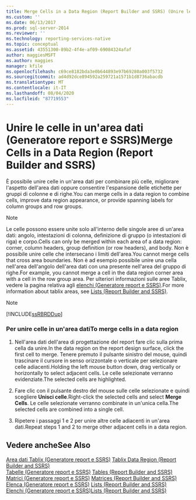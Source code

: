 ```yaml
---
title: Merge Cells in a Data Region (Report Builder and SSRS) (Unire le celle in un'area dati (Generatore report e SSRS)) | Microsoft Docs
ms.custom: ''
ms.date: 06/13/2017
ms.prod: sql-server-2014
ms.reviewer: ''
ms.technology: reporting-services-native
ms.topic: conceptual
ms.assetid: 43551300-89b2-4f4e-af09-69084324afaf
author: maggiesMSFT
ms.author: maggies
manager: kfile
ms.openlocfilehash: c69ce8182bda3e0b644893e97b69280a003f5732
ms.sourcegitcommit: ad4d92dce894592a259721a1571b1d8736abacdb
ms.translationtype: MT
ms.contentlocale: it-IT
ms.lasthandoff: 08/04/2020
ms.locfileid: "87719553"
---
```

# <a name="merge-cells-in-a-data-region-report-builder-and-ssrs"></a><span data-ttu-id="0a128-102">Unire le celle in un'area dati (Generatore report e SSRS)</span><span class="sxs-lookup"><span data-stu-id="0a128-102">Merge Cells in a Data Region (Report Builder and SSRS)</span></span>
  <span data-ttu-id="0a128-103">È possibile unire celle in un'area dati per combinare più celle, migliorare l'aspetto dell'area dati oppure consentire l'espansione delle etichette per gruppi di colonne e di righe.</span><span class="sxs-lookup"><span data-stu-id="0a128-103">You can merge cells in a data region to combine cells, improve data region appearance, or provide spanning labels for column groups and row groups.</span></span>  
  
> [!NOTE]  
>  <span data-ttu-id="0a128-104">Le celle possono essere unite solo all'interno delle singole aree di un'area dati: angolo, intestazioni di colonna, definizione di gruppo (o intestazioni di riga) e corpo.</span><span class="sxs-lookup"><span data-stu-id="0a128-104">Cells can only be merged within each area of a data region: corner, column headers, group definition (or row headers), and body.</span></span> <span data-ttu-id="0a128-105">Non è possibile unire celle che intersecano i limiti dell'area.</span><span class="sxs-lookup"><span data-stu-id="0a128-105">You cannot merge cells that cross area boundaries.</span></span> <span data-ttu-id="0a128-106">Non è ad esempio possibile unire una cella nell'area dell'angolo dell'area dati con una presente nell'area del gruppo di righe.</span><span class="sxs-lookup"><span data-stu-id="0a128-106">For example, you cannot merge a cell in the data region corner area with a cell in the row group area.</span></span> <span data-ttu-id="0a128-107">Per ulteriori informazioni sulle aree Tablix, vedere la pagina relativa agli [elenchi &#40;Generatore report e SSRS&#41;](tables-matrices-and-lists-report-builder-and-ssrs.md).</span><span class="sxs-lookup"><span data-stu-id="0a128-107">For more information about tablix areas, see [Lists &#40;Report Builder and SSRS&#41;](tables-matrices-and-lists-report-builder-and-ssrs.md).</span></span>  
  
> [!NOTE]  
>  [!INCLUDE[ssRBRDDup](../../includes/ssrbrddup-md.md)]  
  
### <a name="to-merge-cells-in-a-data-region"></a><span data-ttu-id="0a128-108">Per unire celle in un'area dati</span><span class="sxs-lookup"><span data-stu-id="0a128-108">To merge cells in a data region</span></span>  
  
1.  <span data-ttu-id="0a128-109">Nell'area dati dell'area di progettazione del report fare clic sulla prima cella da unire.</span><span class="sxs-lookup"><span data-stu-id="0a128-109">In the data region on the report design surface, click the first cell to merge.</span></span> <span data-ttu-id="0a128-110">Tenere premuto il pulsante sinistro del mouse, quindi trascinare il cursore in senso orizzontale o verticale per selezionare celle adiacenti.</span><span class="sxs-lookup"><span data-stu-id="0a128-110">Holding the left mouse button down, drag vertically or horizontally to select adjacent cells.</span></span> <span data-ttu-id="0a128-111">Le celle selezionate verranno evidenziate.</span><span class="sxs-lookup"><span data-stu-id="0a128-111">The selected cells are highlighted.</span></span>  
  
2.  <span data-ttu-id="0a128-112">Fare clic con il pulsante destro del mouse sulle celle selezionate e quindi scegliere **Unisci celle**.</span><span class="sxs-lookup"><span data-stu-id="0a128-112">Right-click the selected cells and select **Merge Cells**.</span></span> <span data-ttu-id="0a128-113">Le celle selezionate verranno combinate in un'unica cella.</span><span class="sxs-lookup"><span data-stu-id="0a128-113">The selected cells are combined into a single cell.</span></span>  
  
3.  <span data-ttu-id="0a128-114">Ripetere i passaggi 1 e 2 per unire altre celle adiacenti in un'area dati.</span><span class="sxs-lookup"><span data-stu-id="0a128-114">Repeat steps 1 and 2 to merge other adjacent cells in a data region.</span></span>  
  
## <a name="see-also"></a><span data-ttu-id="0a128-115">Vedere anche</span><span class="sxs-lookup"><span data-stu-id="0a128-115">See Also</span></span>  
 <span data-ttu-id="0a128-116">[Area dati Tablix &#40;Generatore report e SSRS&#41;](../tablix-data-region-report-builder-and-ssrs.md) </span><span class="sxs-lookup"><span data-stu-id="0a128-116">[Tablix Data Region &#40;Report Builder and SSRS&#41;](../tablix-data-region-report-builder-and-ssrs.md) </span></span>  
 <span data-ttu-id="0a128-117">[Tabelle &#40;Generatore report e SSRS&#41;](tables-report-builder-and-ssrs.md) </span><span class="sxs-lookup"><span data-stu-id="0a128-117">[Tables &#40;Report Builder  and SSRS&#41;](tables-report-builder-and-ssrs.md) </span></span>  
 <span data-ttu-id="0a128-118">[Matrici &#40;Generatore report e SSRS&#41;](create-a-matrix-report-builder-and-ssrs.md) </span><span class="sxs-lookup"><span data-stu-id="0a128-118">[Matrices &#40;Report Builder and SSRS&#41;](create-a-matrix-report-builder-and-ssrs.md) </span></span>  
 <span data-ttu-id="0a128-119">[Elenca &#40;Generatore report e SSRS&#41;](create-invoices-and-forms-with-lists-report-builder-and-ssrs.md) </span><span class="sxs-lookup"><span data-stu-id="0a128-119">[Lists &#40;Report Builder and SSRS&#41;](create-invoices-and-forms-with-lists-report-builder-and-ssrs.md) </span></span>  
 [<span data-ttu-id="0a128-120">Elenchi &#40;Generatore report e SSRS&#41;</span><span class="sxs-lookup"><span data-stu-id="0a128-120">Lists &#40;Report Builder and SSRS&#41;</span></span>](tables-matrices-and-lists-report-builder-and-ssrs.md)  
  
  
